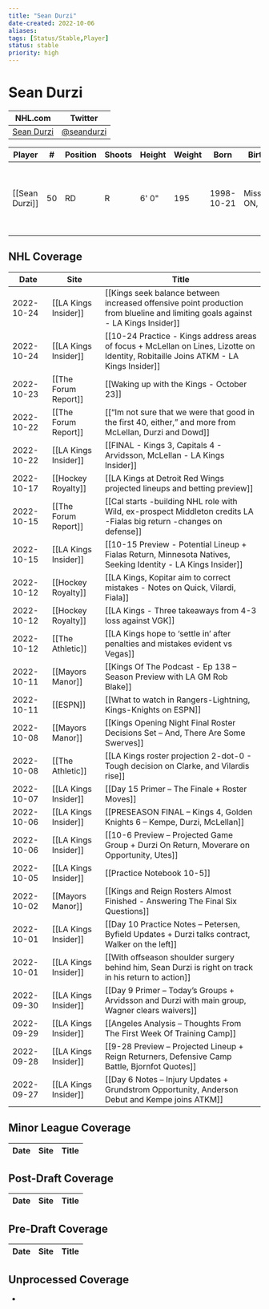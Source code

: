 ```yaml
---
title: "Sean Durzi"
date-created: 2022-10-06
aliases: 
tags: [Status/Stable,Player]
status: stable
priority: high
---
```


# Sean Durzi

NHL.com | Twitter
-|-
[Sean Durzi](https://www.nhl.com/player/sean-durzi-8480434) | [@seandurzi](https://twitter.com/seandurzi)

Player | \# | Position | Shoots | Height | Weight | Born | Birthplace | Draft 
---|---|---|---|---|---|---|---|---
[[Sean Durzi]] | 50 | RD | R | 6' 0" | 195 | 1998-10-21 | Mississauga, ON, CAN | 2018 TOR, 2nd rd, 21st pk (52nd overall)



## NHL  Coverage
| Date       | Site                 | Title                                                                                                                |
| ---------- | -------------------- | -------------------------------------------------------------------------------------------------------------------- |
| 2022-10-24 | [[LA Kings Insider]] | [[Kings seek balance between increased offensive point production from blueline and limiting goals against - LA Kings Insider]]                                                                                                                                            |
| 2022-10-24 | [[LA Kings Insider]] | [[10-24 Practice - Kings address areas of focus + McLellan on Lines, Lizotte on Identity, Robitaille Joins ATKM - LA Kings Insider]]                                                                                                                                               |
| 2022-10-23 | [[The Forum Report]] | [[Waking up with the Kings - October 23]]                                                                |
| 2022-10-22 | [[The Forum Report]] | [[“Im not sure that we were that good in the first 40, either,” and more from McLellan, Durzi and Dowd]]                                                                                                                            |
| 2022-10-22 | [[LA Kings Insider]] | [[FINAL - Kings 3, Capitals 4 - Arvidsson, McLellan - LA Kings Insider]]                                             |
| 2022-10-17 | [[Hockey Royalty]]   | [[LA Kings at Detroit Red Wings projected lineups and betting preview]]                                              |
| 2022-10-15 | [[The Forum Report]] | [[Cal starts -building NHL role with Wild, ex-prospect Middleton credits LA -Fialas big return -changes on defense]] |
| 2022-10-15 | [[LA Kings Insider]] | [[10-15 Preview - Potential Lineup + Fialas Return, Minnesota Natives, Seeking Identity - LA Kings Insider]]         |
| 2022-10-12 | [[Hockey Royalty]]   | [[LA Kings, Kopitar aim to correct mistakes - Notes on Quick, Vilardi, Fiala]]                                       |
| 2022-10-12 | [[Hockey Royalty]]   | [[LA Kings - Three takeaways from 4-3 loss against VGK]]                                                             |
| 2022-10-12 | [[The Athletic]]     | [[LA Kings hope to ‘settle in’ after penalties and mistakes evident vs Vegas]]                                       |
| 2022-10-11 | [[Mayors Manor]]     | [[Kings Of The Podcast - Ep 138 – Season Preview with LA GM Rob Blake]]                                              |
| 2022-10-11 | [[ESPN]]             | [[What to watch in Rangers-Lightning, Kings-Knights on ESPN]]                                                        |
| 2022-10-08 | [[Mayors Manor]]     | [[Kings Opening Night Final Roster Decisions Set – And, There Are Some Swerves]]                                     |
| 2022-10-08 | [[The Athletic]]     | [[LA Kings roster projection 2-dot-0 - Tough decision on Clarke, and Vilardis rise]]                                 |
| 2022-10-07 | [[LA Kings Insider]] | [[Day 15 Primer – The Finale + Roster Moves]]                                                                        |
| 2022-10-06 | [[LA Kings Insider]] | [[PRESEASON FINAL – Kings 4, Golden Knights 6 – Kempe, Durzi, McLellan]]                                             |
| 2022-10-06 | [[LA Kings Insider]] | [[10-6 Preview – Projected Game Group + Durzi On Return, Moverare on Opportunity, Utes]]                             |
| 2022-10-05 | [[LA Kings Insider]] | [[Practice Notebook 10-5]]                                                                                           |
| 2022-10-02 | [[Mayors Manor]]     | [[Kings and Reign Rosters Almost Finished - Answering The Final Six Questions]]                                      |
| 2022-10-01 | [[LA Kings Insider]] | [[Day 10 Practice Notes – Petersen, Byfield Updates + Durzi talks contract, Walker on the left]]                     |
| 2022-10-01 | [[LA Kings Insider]] | [[With offseason shoulder surgery behind him, Sean Durzi is right on track in his return to action]]                 |
| 2022-09-30 | [[LA Kings Insider]] | [[Day 9 Primer – Today’s Groups + Arvidsson and Durzi with main group, Wagner clears waivers]]                       |
| 2022-09-29 | [[LA Kings Insider]] | [[Angeles Analysis – Thoughts From The First Week Of Training Camp]]                                                 |
| 2022-09-28 | [[LA Kings Insider]] | [[9-28 Preview – Projected Lineup + Reign Returners, Defensive Camp Battle, Bjornfot Quotes]]                        |
| 2022-09-27 | [[LA Kings Insider]] | [[Day 6 Notes – Injury Updates + Grundstrom Opportunity, Anderson Debut and Kempe joins ATKM]]                       |




## Minor League Coverage
Date | Site |  Title
---|---|---



## Post-Draft Coverage
Date | Site |  Title
---|---|---



## Pre-Draft Coverage
Date | Site |  Title
---|---|---


## Unprocessed Coverage
- 